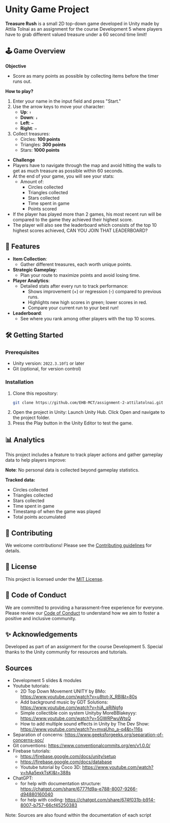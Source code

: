 # Unity Game Project

**Treasure Rush** is a small 2D top-down game developed in Unity made by Attila Tolnai as an assignment for the course Development 5 where players have to grab different valued treasure under a 60 second time limit!

## 🕹️ Game Overview

**Objective** 
- Score as many points as possible by collecting items before the timer runs out.

**How to play?** 
1. Enter your name in the input field and press "Start."
2. Use the arrow keys to move your character:
   - **Up**: `↑`
   - **Down**: `↓`
   - **Left**: `←`
   - **Right**: `→`
3. Collect treasures:
   - Circles: **100 points**
   - Triangles: **300 points**
   - Stars: **1000 points**
  
- **Challenge**
- Players have to navigate through the map and avoid hitting the walls to get as much treasure as possible within 60 seconds.
- At the end of your game, you will see your stats:
  - Amount of:
    - Circles collected
    - Triangles collected
    - Stars collected
    - Time spent in game
    - Points scored
- If the player has played more than 2 games, his most recent run will be compared to the game they achieved their highest score.
- The player will also see the leaderboard which consists of the top 10 highest scores achieved, CAN YOU JOIN THAT LEADERBOARD?

## 🚀 Features
- **Item Collection**:
  - Gather different treasures, each worth unique points.
- **Strategic Gameplay**:
  - Plan your route to maximize points and avoid losing time.
- **Player Analytics**:
  - Detailed stats after every run to track performance:
    - Shows improvement (+) or regression (-) compared to previous runs.
    - Highlights new high scores in green; lower scores in red.
    - Compare your current run to your best run!
- **Leaderboard**:
  - See where you rank among other players with the top 10 scores.

## 🛠️ Getting Started

### Prerequisites
- Unity version: `2022.3.10f1` or later
- Git (optional, for version control)

### Installation
1. Clone this repository:
   ```bash
   git clone https://github.com/EHB-MCT/assignment-2-attilatolnai.git
2. Open the project in Unity:
   Launch Unity Hub.
   Click Open and navigate to the project folder.
3. Press the Play button in the Unity Editor to test the game.

## 📊 Analytics

This project includes a feature to track player actions and gather gameplay data to help players improve:

**Note**: No personal data is collected beyond gameplay statistics.

**Tracked data:**
- Circles collected
- Triangles collected
- Stars collected
- Time spent in game
- Timestamp of when the game was played
- Total points accumulated

## 🤝 Contributing

We welcome contributions! Please see the [Contributing guidelines](CONTRIBUTING_GUIDELINE) for details.

## 📜 License

This project is licensed under the [MIT License](LICENSE).

## 🤝 Code of Conduct
We are committed to providing a harassment-free experience for everyone. Please review our [Code of Conduct](CODE_OF_CONDUCT.md) to understand how we aim to foster a positive and inclusive community.


## ✨ Acknowledgements

Developed as part of an assignment for the course Development 5.
Special thanks to the Unity community for resources and tutorials.

## Sources
- Development 5 slides & modules
- Youtube tutorials:
  - 2D Top Down Movement UNITY by BMo: https://www.youtube.com/watch?v=u8tot-X_RBI&t=80s
  - Add background music by GDT Solutions: https://www.youtube.com/watch?v=hiA_qRiNgfg
  - Simple collectible coin system Unityby MoreBBlakeyyy: https://www.youtube.com/watch?v=5GWRPwuWtsQ
  - How to add multiple sound effects in Unity by The Dev Show: https://www.youtube.com/watch?v=mvaUho_a-q4&t=116s
- Separation of concerns: https://www.geeksforgeeks.org/separation-of-concerns-soc/
- Git conventions: https://www.conventionalcommits.org/en/v1.0.0/
- Firebase tutorials:
  - https://firebase.google.com/docs/unity/setup
  - https://firebase.google.com/docs/database
  - Youtube tutorial by Coco 3D: https://www.youtube.com/watch?v=hAa5exkTsKI&t=388s
- ChatGPT:
  - for help with documentation structure: https://chatgpt.com/share/6777fd9a-e788-8007-9266-d94880160040
  - for help with coding: https://chatgpt.com/share/674f031b-b914-8007-b757-66cf45250383


Note: Sources are also found within the documentation of each script